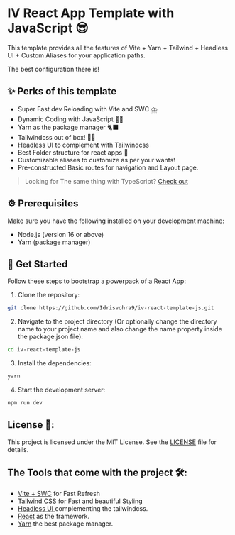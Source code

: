# IV React App Template with JavaScript 😎

This template provides all the features of Vite + Yarn + Tailwind + Headless UI + Custom Aliases for your application paths.

The best configuration there is!

## ✨ Perks of this template

- Super Fast dev Reloading with Vite and SWC ⛈️
- Dynamic Coding with JavaScript 🦸🏻
- Yarn as the package manager 🐈‍⬛
- Tailwindcss out of box! 💅🏻
- Headless UI to complement with Tailwindcss
- Best Folder structure for react apps 📂
- Customizable aliases to customize as per your wants!
- Pre-constructed Basic routes for navigation and Layout page.

> Looking for The same thing with TypeScript? [Check out](https://github.com/Idrisvohra9/iv-react-template-ts)

## ⚙️ Prerequisites

Make sure you have the following installed on your development machine:

- Node.js (version 16 or above)
- Yarn (package manager)

## 🚀 Get Started

Follow these steps to bootstrap a powerpack of a React App:

1. Clone the repository:

```bash
git clone https://github.com/Idrisvohra9/iv-react-template-js.git
```

2. Navigate to the project directory (Or optionally change the directory name to your project name and also change the name property inside the package.json file):

```bash
cd iv-react-template-js
```

3. Install the dependencies:

```bash
yarn
```

4. Start the development server:

```bash
npm run dev
```

## License 📜:

This project is licensed under the MIT License. See the [LICENSE](https://choosealicense.com/licenses/mit/) file for details.

## The Tools that come with the project 🛠️:

- [Vite + SWC](https://vitejs.dev) for Fast Refresh
- [Tailwind CSS](https://tailwindcss.com) for Fast and beautiful Styling
- [Headless UI ](https://headlessui.com/) complementing the tailwindcss.
- [React](https://react.dev) as the framework.
- [Yarn](https://yarnpkg.com/) the best package manager.
